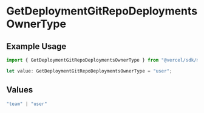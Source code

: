 # GetDeploymentGitRepoDeploymentsOwnerType

## Example Usage

```typescript
import { GetDeploymentGitRepoDeploymentsOwnerType } from "@vercel/sdk/models/getdeploymentop.js";

let value: GetDeploymentGitRepoDeploymentsOwnerType = "user";
```

## Values

```typescript
"team" | "user"
```
